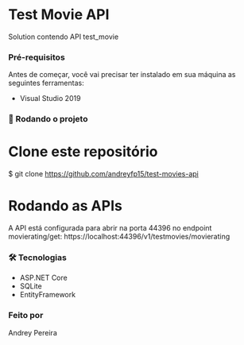 # Test Movie API
Solution contendo API test_movie

### Pré-requisitos

Antes de começar, você vai precisar ter instalado em sua máquina as seguintes ferramentas:
- Visual Studio 2019

### 🎲 Rodando o projeto

# Clone este repositório
$ git clone <https://github.com/andreyfp15/test-movies-api>

# Rodando as APIs
  
  A API está configurada para abrir na porta 44396 no endpoint movierating/get: https://localhost:44396/v1/testmovies/movierating
  
### 🛠 Tecnologias
 - ASP.NET Core
 - SQLite
 - EntityFramework

### Feito por
  Andrey Pereira
